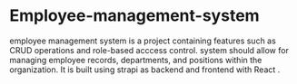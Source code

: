 # Employee-management-system
employee management system is a project containing features such as CRUD operations and role-based acccess control. system should allow for managing employee records, departments, and positions within the organization. It is built using strapi as backend and frontend with React .
